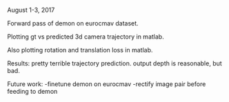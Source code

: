 August 1-3, 2017

Forward pass of demon on eurocmav dataset.

Plotting gt vs predicted 3d camera trajectory in matlab.

Also plotting rotation and translation loss in matlab.

Results:
pretty terrible trajectory prediction. output depth is reasonable, but bad.

Future work:
-finetune demon on eurocmav
-rectify image pair before feeding to demon
